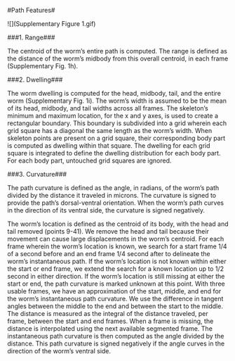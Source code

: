 #Path Features#
 
 
![](Supplementary Figure 1.gif)

###1. Range###
 
The centroid of the worm’s entire path is computed. The range is defined as the distance of the worm’s midbody from this overall centroid, in each frame (Supplementary Fig. 1h). 

###2. Dwelling###

The worm dwelling is computed for the head, midbody, tail, and the entire worm (Supplementary Fig. 1i). The worm’s width is assumed to be the mean of its head, midbody, and tail widths across all frames. The skeleton’s minimum and maximum location, for the x and y axes, is used to create a rectangular boundary. This boundary is subdivided into a grid wherein each grid square has a diagonal the same length as the worm’s width. When skeleton points are present on a grid square, their corresponding body part is computed as dwelling within that square. The dwelling for each grid square is integrated to define the dwelling distribution for each body part. For each body part, untouched grid squares are ignored. 

###3. Curvature###

The path curvature is defined as the angle, in radians, of the worm’s path divided by the distance it traveled in microns. The curvature is signed to provide the path’s dorsal-ventral orientation. When the worm’s path curves in the direction of its ventral side, the curvature is signed negatively. 

The worm’s location is defined as the centroid of its body, with the head and tail removed (points 9-41). We remove the head and tail because their movement can cause large displacements in the worm’s centroid. For each frame wherein the worm’s location is known, we search for a start frame 1/4 of a second before and an end frame 1/4 second after to delineate the worm’s instantaneous path. If the worm’s location is not known within either the start or end frame, we extend the search for a known location up to 1/2 second in either direction. If the worm’s location is still missing at either the start or end, the path curvature is marked unknown at this point. 
With three usable frames, we have an approximation of the start, middle, and end for the worm’s instantaneous path curvature. We use the difference in tangent angles between the middle to the end and between the start to the middle. The distance is measured as the integral of the distance traveled, per frame, between the start and end frames. When a frame is missing, the distance is interpolated using the next available segmented frame. The instantaneous path curvature is then computed as the angle divided by the distance. This path curvature is signed negatively if the angle curves in the direction of the worm’s ventral side. 
